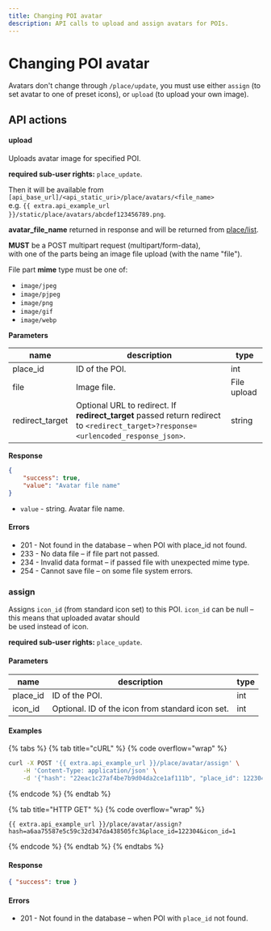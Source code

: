 ```yaml
---
title: Changing POI avatar
description: API calls to upload and assign avatars for POIs.
---
```


# Changing POI avatar

Avatars don't change through `/place/update`, you must use either `assign` (to set avatar to one of preset icons), or `upload` (to upload your own image).

## API actions

#### upload

Uploads avatar image for specified POI.

**required sub-user rights:** `place_update`.

Then it will be available from `[api_base_url]/<api_static_uri>/place/avatars/<file_name>`\
e.g. `{{ extra.api_example_url }}/static/place/avatars/abcdef123456789.png`.

**avatar\_file\_name** returned in response and will be returned from [place/list](work-with-poi.md#list).

**MUST** be a POST multipart request (multipart/form-data),\
with one of the parts being an image file upload (with the name "file").

File part **mime** type must be one of:

* `image/jpeg`
* `image/pjpeg`
* `image/png`
* `image/gif`
* `image/webp`

**Parameters**

| name             | description                                                                                                                          | type        |
| ---------------- | ------------------------------------------------------------------------------------------------------------------------------------ | ----------- |
| place\_id        | ID of the POI.                                                                                                                       | int         |
| file             | Image file.                                                                                                                          | File upload |
| redirect\_target | Optional URL to redirect. If **redirect\_target** passed return redirect to `<redirect_target>?response=<urlencoded_response_json>`. | string      |

**Response**

```json
{
    "success": true,
    "value": "Avatar file name"
}
```

* `value` - string. Avatar file name.

#### Errors

* 201 - Not found in the database – when POI with place\_id not found.
* 233 - No data file – if file part not passed.
* 234 - Invalid data format – if passed file with unexpected mime type.
* 254 - Cannot save file – on some file system errors.

### assign

Assigns `icon_id` (from standard icon set) to this POI. `icon_id` can be null – this means that uploaded avatar should\
be used instead of icon.

**required sub-user rights:** `place_update`.

#### Parameters

| name      | description                                      | type |
| --------- | ------------------------------------------------ | ---- |
| place\_id | ID of the POI.                                   | int  |
| icon\_id  | Optional. ID of the icon from standard icon set. | int  |

#### Examples

{% tabs %}
{% tab title="cURL" %}
{% code overflow="wrap" %}
```sh
curl -X POST '{{ extra.api_example_url }}/place/avatar/assign' \
    -H 'Content-Type: application/json' \
    -d '{"hash": "22eac1c27af4be7b9d04da2ce1af111b", "place_id": 122304, "icon_id": 1}'
```
{% endcode %}
{% endtab %}

{% tab title="HTTP GET" %}
{% code overflow="wrap" %}
```http
{{ extra.api_example_url }}/place/avatar/assign?hash=a6aa75587e5c59c32d347da438505fc3&place_id=122304&icon_id=1
```
{% endcode %}
{% endtab %}
{% endtabs %}

#### Response

```json
{ "success": true }
```

#### Errors

* 201 - Not found in the database – when POI with `place_id` not found.
